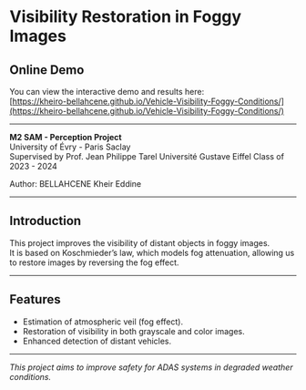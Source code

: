 # Visibility Restoration in Foggy Images

## Online Demo

You can view the interactive demo and results here:  
[https://kheiro-bellahcene.github.io/Vehicle-Visibility-Foggy-Conditions/](https://kheiro-bellahcene.github.io/Vehicle-Visibility-Foggy-Conditions/)

---

**M2 SAM - Perception Project**  
University of Évry - Paris Saclay  
Supervised by Prof. Jean Philippe Tarel 
Université Gustave Eiffel
Class of 2023 - 2024

Author: BELLAHCENE Kheir Eddine

---

## Introduction

This project improves the visibility of distant objects in foggy images.  
It is based on Koschmieder’s law, which models fog attenuation, allowing us to restore images by reversing the fog effect.

---

## Features

- Estimation of atmospheric veil (fog effect).  
- Restoration of visibility in both grayscale and color images.  
- Enhanced detection of distant vehicles.

---

*This project aims to improve safety for ADAS systems in degraded weather conditions.*

